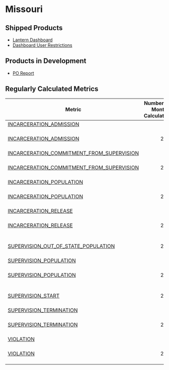 # Missouri

## Shipped Products

  - [Lantern Dashboard](../products/lantern_dashboard/lantern_dashboard_summary.md)
  - [Dashboard User Restrictions](../products/dashboard_user_restrictions/dashboard_user_restrictions_summary.md)

## Products in Development

  - [PO Report](../products/po_report/po_report_summary.md)

## Regularly Calculated Metrics

|                                                        **Metric**                                                        |**Number of Months Calculated**|**Calculation Frequency**|
|--------------------------------------------------------------------------------------------------------------------------|------------------------------:|-------------------------|
|[INCARCERATION_ADMISSION](../metrics/incarceration/incarceration_admission_metrics.md)                                    |                             36|daily                    |
|[INCARCERATION_ADMISSION](../metrics/incarceration/incarceration_admission_metrics.md)                                    |                            240|triggered by code changes|
|[INCARCERATION_COMMITMENT_FROM_SUPERVISION](../metrics/incarceration/incarceration_commitment_from_supervision_metrics.md)|                             36|daily                    |
|[INCARCERATION_COMMITMENT_FROM_SUPERVISION](../metrics/incarceration/incarceration_commitment_from_supervision_metrics.md)|                            240|triggered by code changes|
|[INCARCERATION_POPULATION](../metrics/incarceration/incarceration_population_metrics.md)                                  |                             36|daily                    |
|[INCARCERATION_POPULATION](../metrics/incarceration/incarceration_population_metrics.md)                                  |                            240|triggered by code changes|
|[INCARCERATION_RELEASE](../metrics/incarceration/incarceration_release_metrics.md)                                        |                             36|daily                    |
|[INCARCERATION_RELEASE](../metrics/incarceration/incarceration_release_metrics.md)                                        |                            240|triggered by code changes|
|[SUPERVISION_OUT_OF_STATE_POPULATION](../metrics/supervision/supervision_out_of_state_population_metrics.md)              |                            240|triggered by code changes|
|[SUPERVISION_POPULATION](../metrics/supervision/supervision_population_metrics.md)                                        |                             36|daily                    |
|[SUPERVISION_POPULATION](../metrics/supervision/supervision_population_metrics.md)                                        |                            240|triggered by code changes|
|[SUPERVISION_START](../metrics/supervision/supervision_start_metrics.md)                                                  |                            240|triggered by code changes|
|[SUPERVISION_TERMINATION](../metrics/supervision/supervision_termination_metrics.md)                                      |                             36|daily                    |
|[SUPERVISION_TERMINATION](../metrics/supervision/supervision_termination_metrics.md)                                      |                            240|triggered by code changes|
|[VIOLATION](../metrics/violation/violation_with_response_metrics.md)                                                      |                             36|daily                    |
|[VIOLATION](../metrics/violation/violation_with_response_metrics.md)                                                      |                            240|triggered by code changes|
